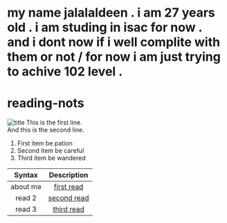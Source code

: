# my name jalalaldeen . i am 27 years old . i am studing in isac for now . and i dont now if i well complite with them or not / for now i am just trying to achive 102 level .
# reading-nots 
![title](https://www.techtello.com/wp-content/uploads/2020/06/fixed-mindset-vs-growth-mindset-chart.png)
This is the first line.  
And this is the second line.	
1. First item be pation 
2. Second item be careful
3. Third item be wandered


| Syntax      | Description |
| :---:       |    :----:  |
| about me        | [first read](/read1.md)       |
|  read 2         | [second read](/firstcod.md)    |
|  read 3         | [third read](/read2.md)    |
